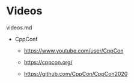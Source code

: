 # Videos

videos.md

*   CppConf

    *   https://www.youtube.com/user/CppCon

    *   https://cppcon.org/

    *   https://github.com/CppCon/CppCon2020